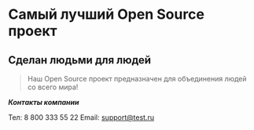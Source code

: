 # Самый лучший Open Source проект

## Сделан людьми для людей

> Наш Open Source проект предназначен для объединения людей со всего мира!

___Контакты компании___

Тел: 8 800 333 55 22
Email: support@test.ru
